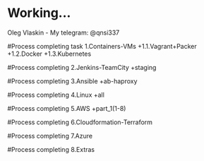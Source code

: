 # Working...
Oleg Vlaskin - My telegram: @qnsi337

#Process сompleting task 1.Containers-VMs
+1.1.Vagrant+Packer 
+1.2.Docker 
+1.3.Kubernetes 

#Process сompleting 2.Jenkins-TeamCity
+staging

#Process сompleting 3.Ansible 
+ab-haproxy

#Process сompleting 4.Linux
+all

#Process сompleting 5.AWS
+part_1(1-8)

#Process сompleting 6.Cloudformation-Terraform

#Process сompleting 7.Azure

#Process сompleting 8.Extras

